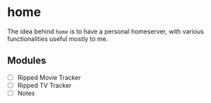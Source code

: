 # home

The idea behind `home` is to have a personal homeserver, with various
functionalities useful mostly to me.

## Modules

- [ ] Ripped Movie Tracker
- [ ] Ripped TV Tracker
- [ ] Notes
